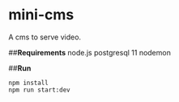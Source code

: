 # mini-cms
A cms to serve video. 

##**Requirements** 
node.js
postgresql 11
nodemon 

##**Run**
```
npm install
npm run start:dev
```